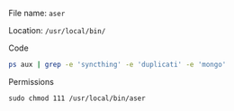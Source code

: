 File name: `aser`

Location: `/usr/local/bin/`

Code

```bash
ps aux | grep -e 'syncthing' -e 'duplicati' -e 'mongo'
```

Permissions

`sudo chmod 111 /usr/local/bin/aser`